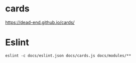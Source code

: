 # cards

https://dead-end.github.io/cards/

# Eslint

```
eslint -c docs/eslint.json docs/cards.js docs/modules/**
```
